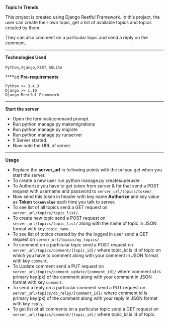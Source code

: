 **Topic In Trends**

This project is created using Django Restful Framework. In this project, the user can create their own topic, get a list of available topics and topics created by them.

They can also comment on a particular topic and send a reply on the comment.

****
**Technologies Used**

`Python`, `Django`, `REST`, `SQLite`

****cd 
**Pre-requirements**
    
    Python >= 3.4.3
    Django >= 1.10
    Django Restful Framework
    
****
**Start the server**

- Open the terminal/command prompt.
- Run python manage.py makemigrations
- Run python manage.py migrate
- Run python manage.py runserver
- !! Server started. 
- Now note the URL of server.

****
**Usage**

- Replace the **server_url** in following points with the url you get when you start the server.
- To create a new user run python manage.py createsuperuser.
- To Authorize you have to get token from server & for that send a POST request with username and password to
  `server_url/topics/token/`.
- Now send this token in header with key name **Authorize** and key value as **Token `tokenvalue`** each time you talk to server. 
- To see list of all topics send a GET request on `server_url/topics/topic_list/`.
- To create new topic send a POST request on `server_url/topics/topic_list/` along with the name of topic in JSON format
  with key `topic_name`.
- To see list of topics created by the the logged in user send a GET request on `server_url/topics/my_topics/`.
- To comment on a particular topic send a POST request on `server_url/topics/comment/[topic_id]/` where topic_id is id of
  topic on which you have to comment along with your comment in JSON format with key `comment`.
- To Update comment send a PUT request on `server_url/topics/comment_update/[comment_id]/` where comment id is
  primary key(pk) of the comment along with your comment in JSON format with key `comment`.
- To send a reply on a particular comment send a PUT request on `server_url/topics/do_relpy/[comment_id]/` where comment id is
  primary key(pk) of the comment along with your reply in JSON format with key `reply`.
- To get list of all comments on a particular topic send a GET request on `server_url/topics/comment/[topic_id]/` 
  where topic_id is id of topic. 